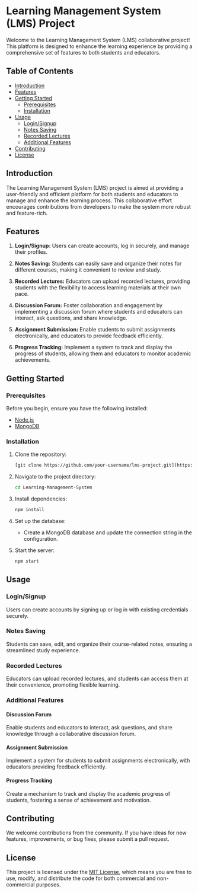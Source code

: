 # Learning Management System (LMS) Project

Welcome to the Learning Management System (LMS) collaborative project! This platform is designed to enhance the learning experience by providing a comprehensive set of features to both students and educators.

## Table of Contents
- [Introduction](#introduction)
- [Features](#features)
- [Getting Started](#getting-started)
  - [Prerequisites](#prerequisites)
  - [Installation](#installation)
- [Usage](#usage)
  - [Login/Signup](#login-signup)
  - [Notes Saving](#notes-saving)
  - [Recorded Lectures](#recorded-lectures)
  - [Additional Features](#additional-features)
- [Contributing](#contributing)
- [License](#license)

## Introduction

The Learning Management System (LMS) project is aimed at providing a user-friendly and efficient platform for both students and educators to manage and enhance the learning process. This collaborative effort encourages contributions from developers to make the system more robust and feature-rich.

## Features

1. **Login/Signup:** Users can create accounts, log in securely, and manage their profiles.

2. **Notes Saving:** Students can easily save and organize their notes for different courses, making it convenient to review and study.

3. **Recorded Lectures:** Educators can upload recorded lectures, providing students with the flexibility to access learning materials at their own pace.

4. **Discussion Forum:** Foster collaboration and engagement by implementing a discussion forum where students and educators can interact, ask questions, and share knowledge.

5. **Assignment Submission:** Enable students to submit assignments electronically, and educators to provide feedback efficiently.

6. **Progress Tracking:** Implement a system to track and display the progress of students, allowing them and educators to monitor academic achievements.

## Getting Started

### Prerequisites

Before you begin, ensure you have the following installed:
- [Node.js](https://nodejs.org/)
- [MongoDB](https://www.mongodb.com/)

### Installation

1. Clone the repository:
   ```bash
   [git clone https://github.com/your-username/lms-project.git](https://github.com/akmurmu82/Learning-Management-System.git)
   ```

2. Navigate to the project directory:
   ```bash
   cd Learning-Management-System
   ```

3. Install dependencies:
   ```bash
   npm install
   ```

4. Set up the database:
   - Create a MongoDB database and update the connection string in the configuration.

5. Start the server:
   ```bash
   npm start
   ```

## Usage

### Login/Signup

Users can create accounts by signing up or log in with existing credentials securely.

### Notes Saving

Students can save, edit, and organize their course-related notes, ensuring a streamlined study experience.

### Recorded Lectures

Educators can upload recorded lectures, and students can access them at their convenience, promoting flexible learning.

### Additional Features

#### Discussion Forum

Enable students and educators to interact, ask questions, and share knowledge through a collaborative discussion forum.

#### Assignment Submission

Implement a system for students to submit assignments electronically, with educators providing feedback efficiently.

#### Progress Tracking

Create a mechanism to track and display the academic progress of students, fostering a sense of achievement and motivation.

## Contributing

We welcome contributions from the community. If you have ideas for new features, improvements, or bug fixes, please submit a pull request.

## License

This project is licensed under the [MIT License](LICENSE), which means you are free to use, modify, and distribute the code for both commercial and non-commercial purposes.
